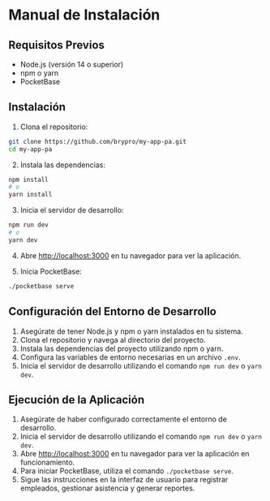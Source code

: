 # Manual de Instalación

## Requisitos Previos

- Node.js (versión 14 o superior)
- npm o yarn
- PocketBase

## Instalación

1. Clona el repositorio:

```bash
git clone https://github.com/brypro/my-app-pa.git
cd my-app-pa
```

2. Instala las dependencias:

```bash
npm install
# o
yarn install
```

3. Inicia el servidor de desarrollo:

```bash
npm run dev
# o
yarn dev
```

4. Abre [http://localhost:3000](http://localhost:3000) en tu navegador para ver la aplicación.

5. Inicia PocketBase:

```bash
./pocketbase serve
```

## Configuración del Entorno de Desarrollo

1. Asegúrate de tener Node.js y npm o yarn instalados en tu sistema.
2. Clona el repositorio y navega al directorio del proyecto.
3. Instala las dependencias del proyecto utilizando npm o yarn.
4. Configura las variables de entorno necesarias en un archivo `.env`.
5. Inicia el servidor de desarrollo utilizando el comando `npm run dev` o `yarn dev`.

## Ejecución de la Aplicación

1. Asegúrate de haber configurado correctamente el entorno de desarrollo.
2. Inicia el servidor de desarrollo utilizando el comando `npm run dev` o `yarn dev`.
3. Abre [http://localhost:3000](http://localhost:3000) en tu navegador para ver la aplicación en funcionamiento.
4. Para iniciar PocketBase, utiliza el comando `./pocketbase serve`.
5. Sigue las instrucciones en la interfaz de usuario para registrar empleados, gestionar asistencia y generar reportes.

